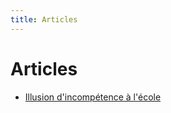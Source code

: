 ```yaml
---
title: Articles
---
```


# Articles

* [Illusion d'incompétence à l'école](/articles/illusion-incompetence)